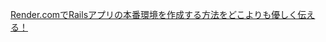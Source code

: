[Render.comでRailsアプリの本番環境を作成する方法をどこよりも優しく伝える！](https://qiita.com/ysk91_engineer/items/b7db950f4739fa896f57)

